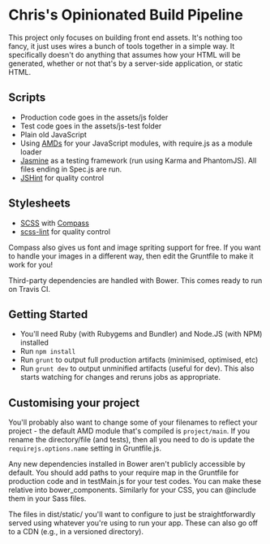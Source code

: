 Chris's Opinionated Build Pipeline
==================================

This project only focuses on building front end assets. It's nothing too fancy,
it just uses wires a bunch of tools together in a simple way. It specifically
doesn't do anything that assumes how your HTML will be generated, whether or
not that's by a server-side application, or static HTML.

Scripts
-------

* Production code goes in the assets/js folder
* Test code goes in the assets/js-test folder
* Plain old JavaScript
* Using [AMDs](https://github.com/amdjs/amdjs-api/blob/master/AMD.md) for your
  JavaScript modules, with require.js as a module loader
* [Jasmine](http://jasmine.github.io/) as a testing framework (run using Karma
  and PhantomJS). All files ending in Spec.js are run.
* [JSHint](http://www.jshint.com/) for quality control

Stylesheets
-----------

* [SCSS](http://sass-lang.com/) with [Compass](http://compass-style.org/)
* [scss-lint](https://github.com/causes/scss-lint) for quality control

Compass also gives us font and image spriting support for free. If you want
to handle your images in a different way, then edit the Gruntfile to make it
work for you!

Third-party dependencies are handled with Bower. This comes ready to run on
Travis CI.

Getting Started
---------------

* You'll need Ruby (with Rubygems and Bundler) and Node.JS (with NPM) installed
* Run `npm install`
* Run `grunt` to output full production artifacts (minimised, optimised, etc)
* Run `grunt dev` to output unminified artifacts (useful for dev). This also
  starts watching for changes and reruns jobs as appropriate.

Customising your project
------------------------

You'll probably also want to change some of your filenames to reflect your
project - the default AMD module that's compiled is `project/main`. If you
rename the directory/file (and tests), then all you need to do is update the
`requirejs.options.name` setting in Gruntfile.js.

Any new dependencies installed in Bower aren't publicly accessible by default.
You should add paths to your require map in the Gruntfile for production code
and in testMain.js for your test codes. You can make these relative into
bower_components. Similarly for your CSS, you can @include them in your Sass
files.

The files in dist/static/ you'll want to configure to just be straightforwardly
served using whatever you're using to run your app. These can also go off to a
CDN (e.g., in a versioned directory).
